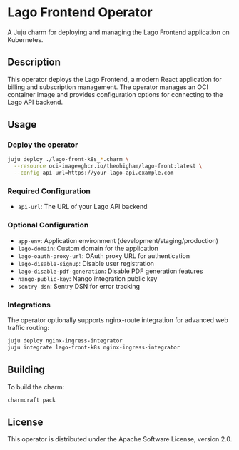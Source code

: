 # Lago Frontend Operator

A Juju charm for deploying and managing the Lago Frontend application on Kubernetes.

## Description

This operator deploys the Lago Frontend, a modern React application for billing and subscription management. The operator manages an OCI container image and provides configuration options for connecting to the Lago API backend.

## Usage

### Deploy the operator

```bash
juju deploy ./lago-front-k8s_*.charm \
  --resource oci-image=ghcr.io/theohigham/lago-front:latest \
  --config api-url=https://your-lago-api.example.com
```

### Required Configuration

- `api-url`: The URL of your Lago API backend

### Optional Configuration

- `app-env`: Application environment (development/staging/production)
- `lago-domain`: Custom domain for the application
- `lago-oauth-proxy-url`: OAuth proxy URL for authentication
- `lago-disable-signup`: Disable user registration
- `lago-disable-pdf-generation`: Disable PDF generation features
- `nango-public-key`: Nango integration public key
- `sentry-dsn`: Sentry DSN for error tracking

### Integrations

The operator optionally supports nginx-route integration for advanced web traffic routing:

```bash
juju deploy nginx-ingress-integrator
juju integrate lago-front-k8s nginx-ingress-integrator
```

## Building

To build the charm:

```bash
charmcraft pack
```

## License

This operator is distributed under the Apache Software License, version 2.0.
